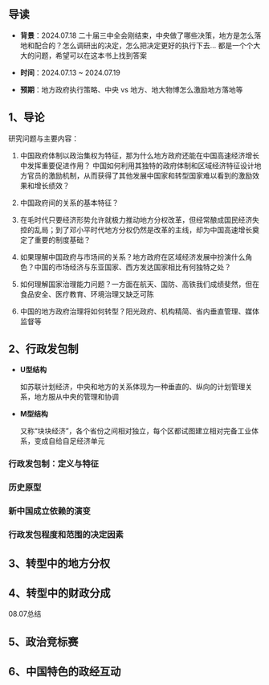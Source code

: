 ## 导读

-  **背景**：2024.07.18 二十届三中全会刚结束，中央做了哪些决策，地方是怎么落地和配合的？怎么调研出的决定，怎么把决定更好的执行下去... 都是一个个大大的问题，希望可以在这本书上找到答案
  
-  **时间**：2024.07.13 ~ 2024.07.19
  
-  **预期**：地方政府执行策略、中央 vs 地方、地大物博怎么激励地方落地等


## 1、导论

研究问题与主要内容：

1.  中国政府体制以政治集权为特征，那为什么地方政府还能在中国高速经济增长中发挥重要促进作用？ 中国如何利用其独特的政府体制和区域经济特征设计地方官员的激励机制，从而获得了其他发展中国家和转型国家难以看到的激励效果和增长绩效？
   
2. 中国政府间的关系的基本特征？
   
3. 在毛时代只要经济形势允许就极力推动地方分权改革，但经常酿成国民经济失控的乱局；到了邓小平时代地方分权仍然是改革的主线，却为中国高速增长奠定了重要的制度基础？
   
4. 如果理解中国政府与市场间的关系？地方政府在区域经济发展中扮演什么角色？中国的市场经济与东亚国家、西方发达国家相比有何独特之处？
   
5. 如何理解国家治理能力问题？一方面在航天、国防、高铁我们成绩斐然，但在食品安全、医疗教育、环境治理又缺乏可陈
   
6.  中国的地方政府治理将如何转型？阳光政府、机构精简、省内垂直管理、媒体监督等

## 2、行政发包制

-  **U型结构**
  
	如苏联计划经济，中央和地方的关系体现为一种垂直的、纵向的计划管理关系，地方服从中央的管理和协调

-  **M型结构**
  
	又称“块块经济”，各个省份之间相对独立，每个区都试图建立相对完备工业体系，变成自给自足经济单元

### 行政发包制：定义与特征

### 历史原型

### 新中国成立依赖的演变

### 行政发包程度和范围的决定因素


## 3、转型中的地方分权


## 4、转型中的财政分成

08.07总结

## 5、政治竞标赛


## 6、中国特色的政经互动

